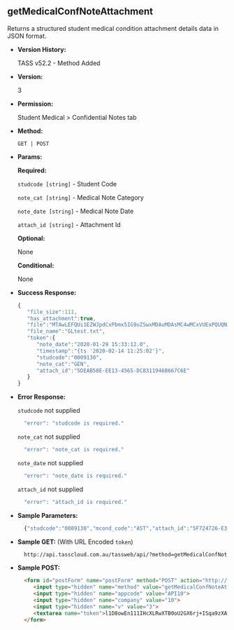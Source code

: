 **getMedicalConfNoteAttachment**
----
  Returns a structured student medical condition attachment details data in JSON format.
  
* **Version History:**

  TASS v52.2 - Method Added

* **Version:**

  3

* **Permission:**

  Student Medical > Confidential Notes tab

* **Method:**

  `GET | POST`
  
*  **Params:**

   **Required:**
 
   `studcode [string]` - Student Code

   `note_cat [string]` - Medical Note Category

   `note_date [string]` - Medical Note Date

   `attach_id [string]` - Attachment Id

   **Optional:**

   None

   **Conditional:**

   None

* **Success Response:**

    ```javascript
    { 
       "file_size":111,
       "has_attachment":true,
       "file":"MTAwLEFQUi1EZWJpdCxPbmx5IG9uZSwxMDAuMDAsMC4wMCxVUExPQUQNCjIMi0wMC0wMCxBUFItQ3JlZGl0LE9ubHkgb25lLDAuMDAsMTAwLjAwLFVQTE9BRA0K",
       "file_name":"GLtest.txt",
       "token":{ 
          "note_date":"2020-01-29 15:33:12.0",
          "timestamp":"{ts '2020-02-14 11:25:02'}",
          "studcode":"0009130",
          "note_cat":"GEN",
          "attach_id":"5DEAB58E-EE13-4565-DC8311946B667C6E"
       }
    }
    ```
 
* **Error Response:**

    `studcode` not supplied
    ```javascript
      "error": "studcode is required."
    ```

    `note_cat` not supplied
    ```javascript
      "error": "note_cat is required."
    ```

    `note_date` not supplied
    ```javascript
      "error": "note_date is required."
    ```

    `attach_id` not supplied
    ```javascript
      "error": "attach_id is required."
    ```

* **Sample Parameters:**

  ```javascript
    {"studcode":"0009130","mcond_code":"AST","attach_id":"5F724726-E361-C720-A1160233A4E8893D"}
  ```

* **Sample GET:** (With URL Encoded `token`)

  ```HTML
    http://api.tasscloud.com.au/tassweb/api/?method=getMedicalConfNoteAttachment&appcode=API10&company=10&v=3&token=l1D8owEn111IHcXLRwXTB0oU2GX6rj%2BISqa9zXA8We3J3mwgjW5pdUvFK3%2FIZ4mJ4bMyfKTmEoup%2B3tTE9GeLQ%3D%3D
  ```
  
* **Sample POST:**

  ```HTML
    <form id="postForm" name="postForm" method="POST" action="http://api.tasscloud.com.au/tassweb/api/">
       <input type="hidden" name="method" value="getMedicalConfNoteAttachment">
       <input type="hidden" name="appcode" value="API10">
       <input type="hidden" name="company" value="10">
       <input type="hidden" name="v" value="3">
       <textarea name="token">l1D8owEn111IHcXLRwXTB0oU2GX6rj+ISqa9zXA8We3J3mwgjW5pdUvFK3/IZ4mJ4bMyfKTmEoup+3tTE9GeLQ==</textarea>
    </form>
  ```